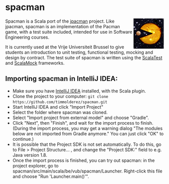 # spacman
<img align=right src="https://raw.githubusercontent.com/timmolderez/spacman/2d082e9e18531adf68ac424ae7d7e596e186cd14/src/main/resources/sprite/pacman_in_space.jpg"  ></img>
Spacman is a Scala port of the [jpacman](https://github.com/SERG-Delft/jpacman-framework) project. 
Like jpacman, spacman is an implementation of the Pacman game, with a test suite included, intended for use in Software Engineering courses.

It is currently used at the Vrije Universiteit Brussel to give students an introduction to unit testing, functional testing, mocking and design by contract. The test suite of spacman is written using the [ScalaTest](http://www.scalatest.org/) and [ScalaMock](http://scalamock.org) frameworks.

## Importing spacman in IntelliJ IDEA:

- Make sure you have [IntelliJ IDEA](https://www.jetbrains.com/idea/) installed, with the Scala plugin.
- Clone the project to your computer: ```git clone https://github.com/timmolderez/spacman.git```
- Start IntelliJ IDEA and click "Import Project"
- Select the folder where spacman was cloned.
- Select "Import project from external model" and choose "Gradle".
- Click "Next", then "Finish", and wait for the import process to finish. (During the import process, you may get a warning dialog "The modules below are not imported from Gradle anymore." You can just click "OK" to continue.)
- It is possible that the Project SDK is not set automatically. To do this, go to File > Project Structure... , and change the "Project SDK:" field to e.g. Java version 1.8.
- Once the import process is finished, you can try out spacman: in the project explorer, go to spacman/src/main/scala/be/vub/spacman/Launcher. Right-click this file and choose "Run 'Launcher.main()'".
